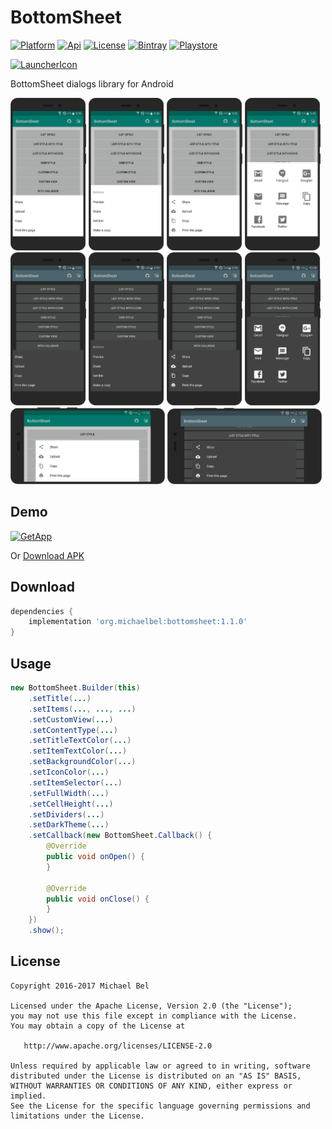 [ProjectGithubUrl]:     https://github.com/michaelbel/bottomsheet
[ProjectLicenceUrl]:    http://www.apache.org/licenses/LICENSE-2.0
[ProjectBintrayUrl]:    https://bintray.com/michael-bel/maven/bottomsheet/_latestVersion
[ProjectGooglePlayUrl]: https://play.google.com/store/apps/details?id=org.michaelbel.bottomsheet
[ApkFileUrl]:           https://github.com/michaelbel/BottomSheet/raw/master/app/release/bottomsheet-v1.1.0.apk

[LauncherIconPath]:    ../master/app/src/main/res/mipmap-xxxhdpi/ic_launcher.png
[GooglePlayBadgePath]: ../master/art/badges/google-play-badge.png

[ApiBadge]:       https://img.shields.io/badge/API-14%2B-blue.svg
[PlatformBadge]:  https://img.shields.io/badge/Platform-Android-blue.svg
[LicenseBadge]:   https://img.shields.io/badge/License-Apache_v2.0-blue.svg
[BintrayBadge]:   https://api.bintray.com/packages/michael-bel/maven/bottomsheet/images/download.svg
[PlaystoreBadge]: https://img.shields.io/badge/Google_Play-Demo-blue.svg

# BottomSheet
[![Platform][PlatformBadge]][ProjectGithubUrl]
[![Api][ApiBadge]][ProjectGithubUrl]
[![License][LicenseBadge]][ProjectLicenceUrl]
[![Bintray][BintrayBadge]][ProjectBintrayUrl]
[![Playstore][PlaystoreBadge]][ProjectGooglePlayUrl]

[![LauncherIcon][LauncherIconPath]][ProjectGithubUrl]

BottomSheet dialogs library for Android

<div style="dispaly:flex;">
    <img style="margin-left:0px;" src="/art/screens/light_1.png" width="24%">
    <img style="margin-left:0px;" src="/art/screens/light_2.png" width="24%">
    <img style="margin-left:0px;" src="/art/screens/light_3.png" width="24%">
    <img style="margin-left:0px;" src="/art/screens/light_4.png" width="24%">
    <img style="margin-left:0px;" src="/art/screens/dark_1.png" width="24%">
    <img style="margin-left:0px;" src="/art/screens/dark_2.png" width="24%">
    <img style="margin-left:0px;" src="/art/screens/dark_3.png" width="24%">
    <img style="margin-left:0px;" src="/art/screens/dark_4.png" width="24%">
</div>

<div style="dispaly:flex;">
    <img style="margin-left:0px;" src="/art/screens/light_landscape.png" width="49%">
    <img style="margin-left:0px;" src="/art/screens/dark_landscape.png" width="49%">
</div>    

## Demo

[![GetApp][GooglePlayBadgePath]][ProjectGooglePlayUrl]

Or [Download APK][ApkFileUrl]


## Download
```gradle
dependencies {
    implementation 'org.michaelbel:bottomsheet:1.1.0'
}
```

## Usage
```java
new BottomSheet.Builder(this)
    .setTitle(...)
    .setItems(..., ..., ...)
    .setCustomView(...)
    .setContentType(...)
    .setTitleTextColor(...)
    .setItemTextColor(...)
    .setBackgroundColor(...)
    .setIconColor(...)
    .setItemSelector(...)
    .setFullWidth(...)
    .setCellHeight(...)
    .setDividers(...)
    .setDarkTheme(...)
    .setCallback(new BottomSheet.Callback() {
        @Override
        public void onOpen() {
        }
        
        @Override
        public void onClose() {
        }
    })
    .show();
```

## License

    Copyright 2016-2017 Michael Bel

    Licensed under the Apache License, Version 2.0 (the "License");
    you may not use this file except in compliance with the License.
    You may obtain a copy of the License at

       http://www.apache.org/licenses/LICENSE-2.0

    Unless required by applicable law or agreed to in writing, software
    distributed under the License is distributed on an "AS IS" BASIS,
    WITHOUT WARRANTIES OR CONDITIONS OF ANY KIND, either express or implied.
    See the License for the specific language governing permissions and
    limitations under the License.

<!-- Yes, this is a comment. -->
